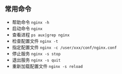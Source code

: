## 常用命令

- 帮助命令 `nginx -h`
- 启动命令 `nginx`
- 查看进程 `ps aux|grep nginx`
- 检查配置文件 `nginx -t`
- 指定配置文件 `nginx -c /user/xxx/conf/nginx.conf`
- 停止服务 `nginx -s stop`
- 退出服务 `nginx -s quit`
- 重新加载配置文件 `nginx -s reload`
